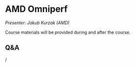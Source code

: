 # AMD Omniperf

<!-- Cannot do in full italics as the ã is misplaced which is likely an mkdocs bug. -->
*Presenter: Jakub Kurzak (AMD)*

Course materials will be provided during and after the course.

<!--
<video src="https://462000265.lumidata.eu/4day-20231003/recordings/4_08_AMD_Ominiperf.mp4" controls="controls">
</video>

Slides in the same stack as the OmniTrace ones, starting from slide 62:

-   [Slides on the web](https://462000265.lumidata.eu/4day-20231003/files/LUMI-4day-20231003-4_06_AMD_Omnitrace.pdf)

-   Slides available on LUMI as:
    -   `/appl/local/training/4day-20231003/files/LUMI-4day-20231003-4_06_AMD_Omnitrace.pdf`
    -   `/project/project_465000524/slides/AMD/session-3-tutorial_omnitools.pdf` (temporary, for the lifetime of the project)


-   Video also available on LUMI as
    `/appl/local/training/4day-20231003/recordings/4_08_AMD_Ominiperf.mp4`
-->


## Q&A

/
